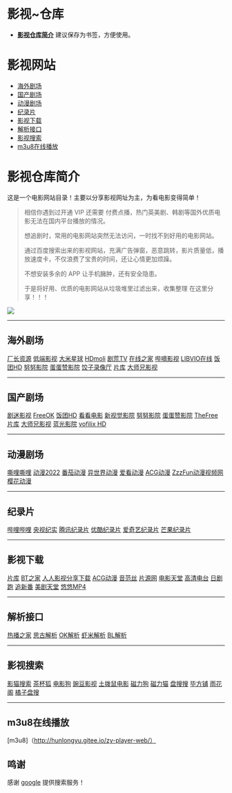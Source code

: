 # 影视~仓库

- [**影视仓库简介**](#仓库简介)  建议保存为书签，方便使用。

# **影视网站**
  - [海外剧场](#海外剧场)
  - [国产剧场](#国产剧场)
  - [动漫剧场](#动漫剧场)
  - [纪录片](#纪录片)
  - [影视下载](#影视下载)
  - [解析接口](#解析接口)
  - [影视搜索](#影视搜索)
  - [m3u8在线播放](#m3u8在线播放)

# **影视仓库简介**
这是一个电影网站目录！主要以分享影视网址为主，为看电影变得简单！
> 
> 相信你遇到过开通 VIP 还需要 付费点播，热门英美剧、韩剧等国外优质电影无法在国内平台播放的情况。
> 
> 想追剧时，常用的电影网站突然无法访问，一时找不到好用的电影网站。
> 
> 通过百度搜索出来的影视网站，充满广告弹窗，恶意跳转，影片质量低，播放速度卡，不仅浪费了宝贵的时间，还让心情更加烦躁。
> 
> 不想安装多余的 APP 让手机臃肿，还有安全隐患。
> 
> 于是将好用、优质的电影网站从垃圾堆里过滤出来，收集整理 在这里分享！！！
> 

![](https://img.shields.io/badge/%E6%9B%B4%E6%96%B0%E6%97%A5%E6%9C%9F-2022.12.02-brightgreen?style=for-the-badge)

---

## **海外剧场**
[厂长资源](https://www.czspp.com/)
[低端影视](https://ddys.tv/)
[大米星球](https://www.dmxq.fun/)
[HDmoli](https://hdmoli.com/) 
[剧荒TV](https://www.juhuang.tv/)
[在线之家](https://zxzj.vip/)
[哔嘀影视](https://www.bdys01.com/)
[LIBVIO在线](https://www.libvio.me/)
[饭团HD](https://www.fantuanhd.com/)
[努努影院](https://www.nunuyy3.org/)
[蛋蛋赞影院](https://www.dandanzan10.top/)
[饺子录像厅](https://www.jiaozi.me/)
[片库](https://www.btnull.nu/)
[大师兄影视](https://dsxys.pro/)

---

## **国产剧场**
[剧迷影视](https://gmtv1.top/ymck)
[FreeOK](https://www.freeok.vip/)
[饭团HD](https://www.fantuanhd.com/)
[看看电影](https://www.kkdy.live/)
[新视觉影院](https://www.6080dy1.com/)
[努努影院](https://www.nunuyy3.org/)
[蛋蛋赞影院](https://www.dandanzan10.top/)
[TheFree](https://www.thefree.vip/)
[片库](https://www.btnull.nu/)
[大师兄影视](https://dsxys.pro/)
[蓝光影院](https://www.lgyy.cc/)
[vofilix HD](https://www.voflix.com/)

---

## **动漫剧场**
[嘶哩嘶哩](http://www.silisili.tv/)
[动漫2022](https://www.dm2022.com/)
[番茄动漫](https://www.fqfun.com/)
[异世界动漫](https://ysjdm.net/)
[爱看动漫](https://akdm.cc/)
[ACG动漫](https://www.agemys.net/)
[ZzzFun动漫视频网](http://www.zzzfun.com/)
[樱花动漫](https://www.857dm.com/)

---

## **纪录片**
[哔哩哔哩](https://space.bilibili.com/22121599/video)
[央视纪实](http://jishi.cctv.com/)
[腾讯纪录片](https://v.qq.com/channel/doco)
[优酷纪录片](https://jilupian.youku.com/)
[爱奇艺纪录片](https://www.iqiyi.com/jilupian/)
[芒果纪录片](https://www.mgtv.com/doc/)

---

## **影视下载**
[片库](https://www.btnull.nu/)
[BT之家](https://btbtt18.com/)
[人人影视分享下载](https://yyets.dmesg.app/search)
[ACG动漫](https://acg.rip/)
[音范丝](https://www.yinfans.me/)
[片源网](http://pianyuanw.com/)
[电影天堂](https://dytt8.net/)
[高清电台](https://gaoqing.fm/)
[日剧跑](https://www.rijupao.com/)
[追新番](http://www.fanxinzhui.com/)
[美剧天堂](https://www.meijutt.tv/)
[悠悠MP4](https://www.uump4.net/)

---

## **解析接口**
[热播之家](https://rebozj.com/)
[思古解析](https://jsap.attakids.com/?url=)
[OK解析](https://okjx.cc/?url=)
[虾米解析](https://jx.xmflv.com/?url=)
[BL解析](https://vip.bljiex.com/?v=)

---

## **影视搜索**
[影猫搜索](https://search.ymck.me/)
[茶杯狐](https://cupfox.app/)
[电影狗](https://www.dianyinggou.com/)
[豌豆影视](https://www.wandou.pro/)
[土拨鼠电影](https://www.tbsdy.com/)
[磁力狗](http://clg00.site/)
[磁力猫](https://clm8.in/)
[盘搜搜](https://www.pansoso.com/)
[毕方铺](https://www.iizhi.cn/)
[雨花阁](https://www.yuhuabt.com/)
[橘子盘搜](https://www.nmme.cc/)

---

## **m3u8在线播放**
[m3u8]（http://hunlongyu.gitee.io/zy-player-web/）

## 鸣谢

感谢  [google](https://google.com/) 提供搜索服务！


